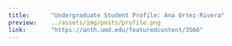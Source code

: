 ```yaml
---
title:      "Undergraduate Student Profile: Ana Ortez-Rivera"
preview:    ../assets/img/posts/profile.png
link:       "https://anth.umd.edu/featuredcontent/3566"
---
```


